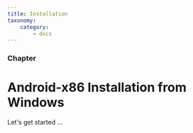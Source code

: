 ```yaml
---
title: Installation
taxonomy:
    category:
        - docs
---
```


### Chapter

# Android-x86 Installation from Windows

Let's get started ...
